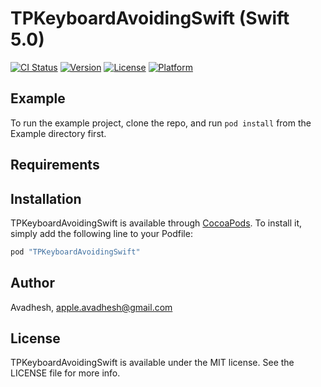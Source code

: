 # TPKeyboardAvoidingSwift (Swift 5.0)

[![CI Status](http://img.shields.io/travis/Avadhesh/TPKeyboardAvoidingSwift.svg?style=flat)](https://travis-ci.org/Avadhesh/TPKeyboardAvoidingSwift)
[![Version](https://img.shields.io/cocoapods/v/TPKeyboardAvoidingSwift.svg?style=flat)](http://cocoapods.org/pods/TPKeyboardAvoidingSwift)
[![License](https://img.shields.io/cocoapods/l/TPKeyboardAvoidingSwift.svg?style=flat)](http://cocoapods.org/pods/TPKeyboardAvoidingSwift)
[![Platform](https://img.shields.io/cocoapods/p/TPKeyboardAvoidingSwift.svg?style=flat)](http://cocoapods.org/pods/TPKeyboardAvoidingSwift)

## Example

To run the example project, clone the repo, and run `pod install` from the Example directory first.

## Requirements

## Installation

TPKeyboardAvoidingSwift is available through [CocoaPods](http://cocoapods.org). To install
it, simply add the following line to your Podfile:

```ruby
pod "TPKeyboardAvoidingSwift"
```

## Author

Avadhesh, apple.avadhesh@gmail.com

## License

TPKeyboardAvoidingSwift is available under the MIT license. See the LICENSE file for more info.
